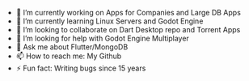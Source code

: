 
- 🔭 I’m currently working on Apps for Companies and Large DB Apps
- 🌱 I’m currently learning Linux Servers and Godot Engine
- 👯 I’m looking to collaborate on Dart Desktop repo and Torrent Apps
- 🤔 I’m looking for help with Godot Engine Multiplayer
- 💬 Ask me about Flutter/MongoDB
- 📫 How to reach me: My Github
- ⚡ Fun fact: Writing bugs since 15 years
